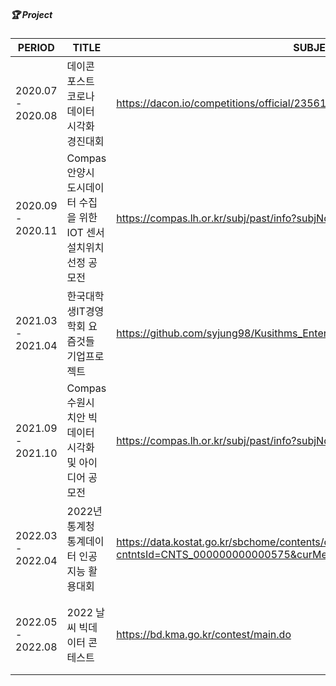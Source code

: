##### 🏆 Project  

| PERIOD | TITLE | SUBJECT |GRADE
| ------- | ------- | -------| ------- |
| 2020.07 - 2020.08 | 데이콘 포스트 코로나 데이터 시각화 경진대회 | https://dacon.io/competitions/official/235618/overview/description | 본선 7등
| 2020.09 - 2020.11 | Compas 안양시 도시데이터 수집을 위한 IOT 센서 설치위치선정 공모전  | https://compas.lh.or.kr/subj/past/info?subjNo=SBJ_2009_002| 입선
| 2021.03 - 2021.04 | 한국대학생IT경영학회 요즘것들 기업프로젝트 | https://github.com/syjung98/Kusithms_EnterpriseProject_23th_group1_KusitmsRider | 우수상
| 2021.09 - 2021.10 | Compas 수원시 치안 빅데이터 시각화 및 아이디어 공모전 | https://compas.lh.or.kr/subj/past/info?subjNo=SBJ_2109_001 | 수원시장상(우수상)
| 2022.03 - 2022.04 | 2022년 통계청 통계데이터 인공지능 활용대회 | https://data.kostat.go.kr/sbchome/contents/cntPage.do?cntntsId=CNTS_000000000000575&curMenuNo=OPT_09_03_00_0| 통계청장상(우수상)
| 2022.05 - 2022.08 | 2022 날씨 빅데이터 콘테스트 | https://bd.kma.go.kr/contest/main.do | 기상청장상, 한국농어촌공사사장상
